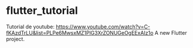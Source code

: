 # flutter_tutorial
Tutorial de youtube:
https://www.youtube.com/watch?v=C-fKAzdTrLU&list=PLPe6MwsxMZ1PlG3XrZONUGeOgEExAIz1o
A new Flutter project.
